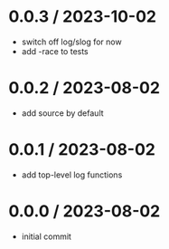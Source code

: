 # 0.0.3 / 2023-10-02

- switch off log/slog for now
- add -race to tests

# 0.0.2 / 2023-08-02

- add source by default

# 0.0.1 / 2023-08-02

- add top-level log functions

# 0.0.0 / 2023-08-02

- initial commit
